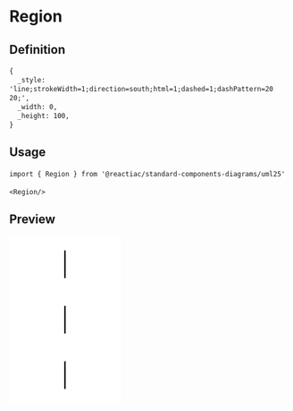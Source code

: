 # Region

## Definition

```
{
  _style: 'line;strokeWidth=1;direction=south;html=1;dashed=1;dashPattern=20 20;',
  _width: 0,
  _height: 100,
}
```

## Usage

```
import { Region } from '@reactiac/standard-components-diagrams/uml25'

<Region/>
```

## Preview

<img src="./region.png" width="200"/>
